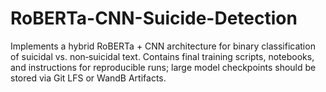 # RoBERTa-CNN-Suicide-Detection
Implements a hybrid RoBERTa + CNN architecture for binary classification of suicidal vs. non‑suicidal text. Contains final training scripts, notebooks, and instructions for reproducible runs; large model checkpoints should be stored via Git LFS or WandB Artifacts.
